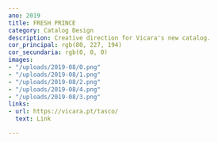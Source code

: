 ```yaml
---
ano: 2019
title: FRESH PRINCE
category: Catalog Design
description: Creative direction for Vicara's new catalog.
cor_principal: rgb(80, 227, 194)
cor_secundaria: rgb(0, 0, 0)
images:
- "/uploads/2019-08/0.png"
- "/uploads/2019-08/1.png"
- "/uploads/2019-08/2.png"
- "/uploads/2019-08/4.png"
- "/uploads/2019-08/3.png"
links:
- url: https://vicara.pt/tasco/
  text: Link

---
```

